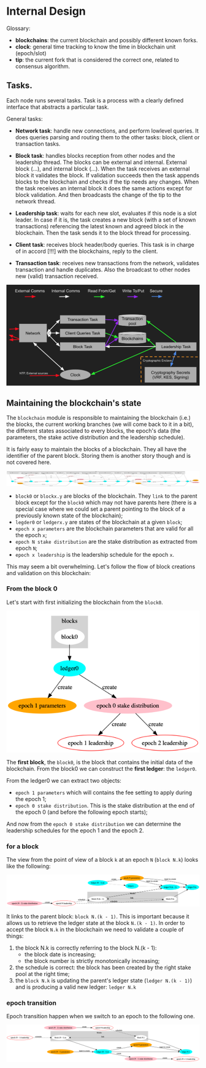 # Internal Design

Glossary:

* **blockchains**: the current blockchain and possibly different known forks.
* **clock**: general time tracking to know the time in blockchain unit (epoch/slot)
* **tip**: the current fork that is considered the correct one, related to consensus algorithm.

## Tasks.

Each node runs several tasks. Task is a process with a clearly defined interface
that abstracts a particular task.

General tasks:

* **Network task**: handle new connections, and perform lowlevel queries.
  It does queries parsing and routing them to the other tasks: block,
  client or transaction tasks.

* **Block task**: handles blocks reception from other nodes and the leadership
  thread. The blocks can be external and internal. External block (...), and
  internal block (...).
  When the task receives an external block it validates the block. If validation
  succeeds then the task appends blocks to the blockchain and checks if the tip
  needs any changes.
  When the task receives an internal block it does the same actions except for
  block validation. And then broadcasts the change of the tip to the network
  thread.

* **Leadership task**: waits for each new slot, evaluates if this node is
  a slot leader. In case if it is, the task creates a new block
  (with a set of known transactions) referencing the latest known
  and agreed block in the blockchain. Then the task sends it to the block
  thread for processing.

* **Client task**: receives block header/body queries. This task is in charge
  of in accord [!!!] with the blockchains, reply to the client.

* **Transaction task**: receives new transactions from the network,
  validates transaction and handle duplicates.
  Also the broadcast to other nodes new (valid) transaction received.

![Internal Architecture](./internal_design/architecture-1.png?raw=true "Internal Architecture")

## Maintaining the blockchain's state

The `blockchain` module is responsible to maintaining the blockchain (i.e.) the blocks,
the current working branches (we will come back to it in a bit), the different states
associated to every blocks, the epoch's data (the parameters, the stake active distribution
and the leadership schedule).

It is fairly easy to maintain the blocks of a blockchain. They all have the identifier of
the parent block. Storing them is another story though and is not covered here.

![Blockchain Data structure](./internal_design/blockchain_structure.png "Blockchain Data structure")

* `block0` or `blockx.y` are blocks of the blockchain. They `link` to the parent block except for the
  `block0` which may not have parents here (there is a special case where we could set a parent pointing
  to the block of a previously known state of the blockchain);
* `legder0` or `ledgerx.y` are states of the blockchain at a given `block`;
* `epoch x parameters` are the blockchain parameters that are valid for all the epoch `x`;
* `epoch N stake distribution` are the stake distribution as extracted from epoch `N`;
* `epoch x leadership` is the leadership schedule for the epoch `x`.

This may seem a bit overwhelming. Let's follow the flow of block creations and validation
on this blockchain:

### From the block 0

Let's start with first initializing the blockchain from the `block0`.

![Blockchain Data structure From block0](./internal_design/blockchain_structure_block0.png "Blockchain Data structure From block0")

The **first block**, the `block0`, is the block that contains the initial data of the blockchain.
From the block0 we can construct the **first ledger**: the `ledger0`.

From the ledger0 we can extract two objects:

* `epoch 1 parameters` which will contains the fee setting to apply during the epoch 1;
* `epoch 0 stake distribution`. This is the stake distribution at the end of the epoch 0 (and
  before the following epoch starts);

And now from the `epoch 0 stake distribution` we can determine the leadership schedules for the
epoch 1 and the epoch 2.

### for a block

The view from the point of view of a block `k` at an epoch `N` (`block N.k`) looks like the following:

![Blockchain Data structure From blockk](./internal_design/blockchain_structure_blockk.png "Blockchain Data structure From blockk")

It links to the parent block: `block N.(k - 1)`. This is important because it allows us to retrieve the
ledger state at the block `N.(k - 1)`. In order to accept the block `N.k` in the blockchain we need to
validate a couple of things:

1. the block N.k is correctly referring to the block N.(k - 1):
    * the block date is increasing;
    * the block number is strictly monotonically increasing;
2. the schedule is correct: the block has been created by the right stake pool at the right time;
3. the `block N.k` is updating the parent's ledger state (`ledger N.(k - 1)`) and is producing a
   valid new ledger: `ledger N.k`

### epoch transition

Epoch transition happen when we switch to an epoch to the following one.

![Blockchain Data structure Transition](./internal_design/blockchain_structure_transition.png "Blockchain Data structure in transition")

